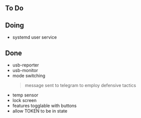 ## To Do


## Doing

- systemd user service

## Done

- usb-reporter
- usb-monitor
- mode switching
    > message sent to telegram to employ defensive tactics
- temp sensor
- lock screen
- features togglable with buttons
- allow TOKEN to be in state

